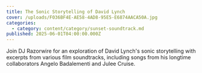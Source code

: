 ```yaml
---
title: The Sonic Storytelling of David Lynch
cover: /uploads/F036BF4E-AE58-4AD8-95E5-E6874AACA50A.jpg
categories:
  - category: content/category/sunset-soundtrack.md
published: 2025-06-01T04:00:00.000Z
---
```


Join DJ Razorwire for an exploration of David Lynch's sonic storytelling with excerpts from various film soundtracks, including songs from his longtime collaborators Angelo Badalementi and Julee Cruise. 
